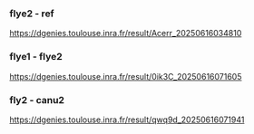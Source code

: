 ### flye2 - ref
https://dgenies.toulouse.inra.fr/result/Acerr_20250616034810

### flye1 - flye2
https://dgenies.toulouse.inra.fr/result/0ik3C_20250616071605

### fly2 - canu2
https://dgenies.toulouse.inra.fr/result/qwq9d_20250616071941
